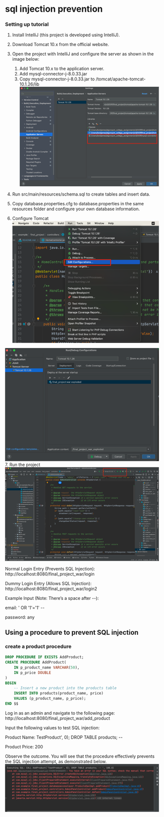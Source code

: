 # sql injection prevention
### Setting up tutorial
1. Install IntelliJ (this project is developed using IntelliJ).
2. Download Tomcat 10.x from the official website.
3. Open the project with IntelliJ and configure the server as shown in the image below:
   1) Add Tomcat 10.x to the application server.
   2)	Add mysql-connector-j-8.0.33.jar
   3)	Copy mysql-connector-j-8.0.33.jar  to /tomcat/apache-tomcat-10.1.26/lib
![img.png](img.png)

4. Run src/main/resources/schema.sql to create tables and insert data.
5. Copy database.properties.cfg to database.properties in the same resources folder and configure your own database information.
6. Configure Tomcat
![img_2.png](img_2.png)

![img_3.png](img_3.png)
7. Run the project
![img_1.png](img_1.png)


Normal Login Entry (Prevents SQL Injection):
http://localhost:8080/final_project_war/login

Dummy Login Entry (Allows SQL Injection):
http://localhost:8080/final_project_war/login2

Example Input (Note: There’s a space after --):

email:
' OR '1'='1' -- 

password:
any 

## Using a procedure to prevent SQL injection
### create a product procedure
```sql
DROP PROCEDURE IF EXISTS AddProduct;
CREATE PROCEDURE AddProduct(
    IN p_product_name VARCHAR(50),
    IN p_price DOUBLE
)
BEGIN
    -- Insert a new product into the products table
    INSERT INTO products(product_name, price)
    VALUES (p_product_name, p_price);
END $$
```
Log in as an admin and navigate to the following page: 
http://localhost:8080/final_project_war/add_product

Input the following values to test SQL injection:

Product Name: TestProduct', 0); DROP TABLE products; --

Product Price: 200

Observe the outcome. You will see that the procedure effectively prevents the SQL injection attempt, as demonstrated below.
![img_4.png](img_4.png)